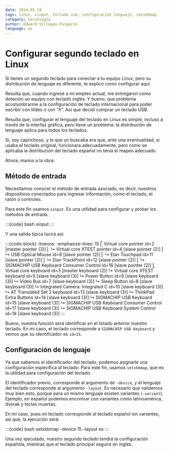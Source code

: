 ```yaml
---
date: 2024-05-19
tags: linux, xinput, teclado usb, configuración lenguaje, setxkbmap
category: tecnología
author: Edward Villegas-Pulgarin
language: es
---
```


# Configurar segundo teclado en Linux

Si tienes un segundo teclado para conectar a tu equipo Linux, pero su distribución
de lenguaje es diferente, te explico como configurar aquí.

Resulta que, cuando ingresé a mi empleo actual, me entregaron como dotación un
equipo con teclado inglés. Y bueno, que problema acostumbrarme a la
configuración de teclado internacional para poder escribir con tildes o con "ñ".
Así que decidí comprar un teclado USB.

Resulta que, configurar el lenguaje del teclado en Linux es simple, incluso a
través de la interfaz gráfica, pero tiene un problema: la distribución de
lenguaje aplica para todos los teclados.

Sí, soy caprichoso, y lo que yo buscaba era que, ante una eventualidad, si usaba
el teclado original, funcionara adecuadamente, pero como se aplicaba la
distribución del teclado español no tenía el mapeo adecuado.

Ahora, manos a la obra:

## Método de entrada

Necesitamos conocer el método de entrada asociado, es decir, nuestros
dispositivos conectados para ingresar información, como el teclado,
el ratón o controles.

Para este fin usamos `xinput`. Es una utilidad para configurar y probar los
métodos de entrada.

:::{code} bash
xinput
:::

Y una salida típica lucirá así:

:::{code-block}
:linenos:
:emphasize-lines: 15
⎡ Virtual core pointer                      id=2  [master pointer  (3)]
⎜   ↳ Virtual core XTEST pointer                id=4  [slave  pointer  (2)]
⎜   ↳ USB Optical Mouse                         id=9  [slave  pointer  (2)]
⎜   ↳ Elan Touchpad                             id=11  [slave  pointer  (2)]
⎜   ↳ Elan TrackPoint                           id=12  [slave  pointer  (2)]
⎜   ↳ SIGMACHIP USB Keyboard Consumer Control   id=16  [slave  pointer  (2)]
⎣ Virtual core keyboard                     id=3  [master keyboard (2)]
    ↳ Virtual core XTEST keyboard               id=5  [slave  keyboard (3)]
    ↳ Power Button                              id=6  [slave  keyboard (3)]
    ↳ Video Bus                                 id=7  [slave  keyboard (3)]
    ↳ Sleep Button                              id=8  [slave  keyboard (3)]
    ↳ Integrated Camera: Integrated C           id=10  [slave  keyboard (3)]
    ↳ AT Translated Set 2 keyboard              id=13  [slave  keyboard (3)]
    ↳ ThinkPad Extra Buttons                    id=14  [slave  keyboard (3)]
    ↳ SIGMACHIP USB Keyboard                    id=15  [slave  keyboard (3)]
    ↳ SIGMACHIP USB Keyboard Consumer Control   id=17  [slave  keyboard (3)]
    ↳ SIGMACHIP USB Keyboard System Control     id=18  [slave  keyboard (3)]
:::

Bueno, nuestra función será identificar en el listado anterior nuestro teclado.
En mi caso, el teclado corresponde a `SIGMACHIP USB Keyboard` y vemos que su
identificador es `id=15`.

## Configuración de lenguaje

Ya que sabemos el identificador del teclado, podemos asignarle una configuración
específica al teclado. Para este fin, usamos `setxkbmap`, que es la utilidad para
configuración del teclado.

El identificador previo, corresponde al argumento de `-device`, y el lenguaje
del teclado corresponde al argumento `-layout`. Es necesario que validemos muy
bien esto, porque para un mismo lenguaje existen variantes (`-variant`).
Ejemplo, en español podemos encontrar con variantes como latinoamérica, dvorak
y teclas muertas.

En mi caso, pues mi teclado corresponde al teclado español sin variantes, así
que, la ejecución será:

:::{code} bash
setxkbmap -device 15 -layout es
:::

Una vez ejecutado, nuestro segundo teclado tendrá la configuración española,
mientras que el teclado principal seguirá en inglés.
